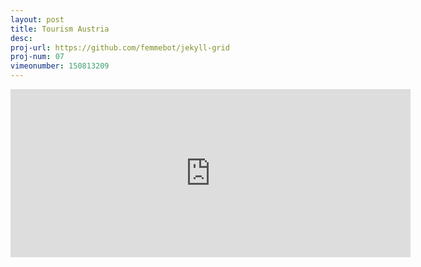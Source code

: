 ```yaml
---
layout: post
title: Tourism Austria
desc: 
proj-url: https://github.com/femmebot/jekyll-grid
proj-num: 07
vimeonumber: 150813209
---
```



<iframe src="https://player.vimeo.com/video/150813209" width="640" height="269" frameborder="0" webkitallowfullscreen mozallowfullscreen allowfullscreen></iframe>
